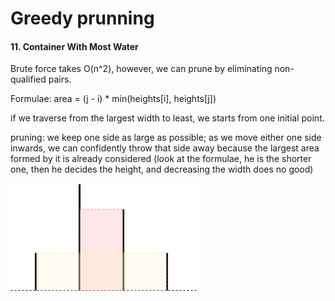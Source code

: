 # Greedy prunning

#### 11. Container With Most Water

Brute force takes O\(n^2\), however, we can prune by eliminating non-qualified pairs. 

Formulae: area = \(j - i\) \* min\(heights\[i\], heights\[j\]\)

if we traverse from the largest width to least, we starts from one initial point.

pruning: we keep one side as large as possible; as we move either one side inwards, we can confidently throw that side away because the largest area formed by it is already considered \(look at the formulae, he is the shorter one, then he decides the height, and decreasing the width does no good\)

![Only the taller rectangle in between is considered](../.gitbook/assets/container.png)

